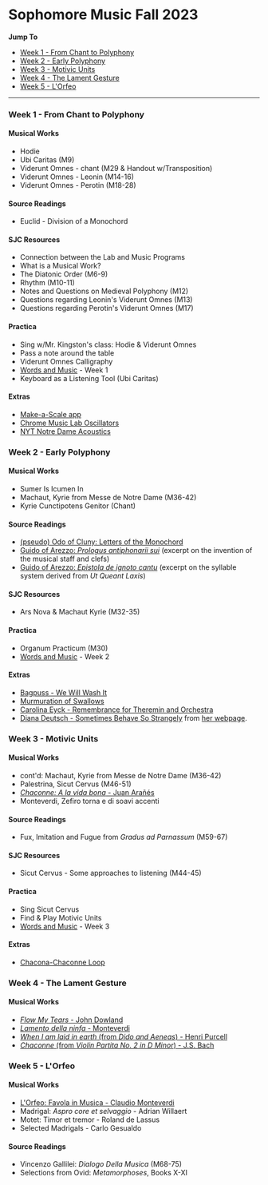 #  Sophomore Music Fall 2023



**Jump To**

- [Week 1 - From Chant to Polyphony](#week-1---from-chant-to-polyphony)
- [Week 2 - Early Polyphony](#week-2---early-polyphony)
- [Week 3 - Motivic Units](#week-3---motivic-units)
- [Week 4 - The Lament Gesture](#week-4---the-lament-gesture)
- [Week 5 - L'Orfeo](#week-5---lorfeo)



---

### Week 1 - From Chant to Polyphony

#### Musical Works

- Hodie 
- Ubi Caritas (M9)
- Viderunt Omnes - chant (M29 & Handout w/Transposition)
- Viderunt Omnes - Leonin (M14-16)
- Viderunt Omnes - Perotin (M18-28)



#### Source Readings

- Euclid - Division of a Monochord



#### SJC Resources

- Connection between the Lab and Music Programs
- What is a Musical Work?
- The Diatonic Order (M6-9)
- Rhythm (M10-11)
- Notes and Questions on Medieval Polyphony (M12)
- Questions regarding Leonin's Viderunt Omnes (M13)
- Questions regarding Perotin's Viderunt Omnes (M17)



#### Practica

- Sing w/Mr. Kingston's class: Hodie & Viderunt Omnes
- Pass a note around the table
- Viderunt Omnes Calligraphy
- [Words and Music](words-and-music/wk1) - Week 1
- Keyboard as a Listening Tool (Ubi Caritas)



#### Extras

- [Make-a-Scale app](https://davidforrest.github.io/makeascale/)
- [Chrome Music Lab Oscillators](https://musiclab.chromeexperiments.com/Oscillators/)
- [NYT Notre Dame Acoustics](https://www.nytimes.com/interactive/2023/03/03/magazine/notre-dame-cathedral-acoustics-sound.html)




### Week 2 - Early Polyphony


#### Musical Works

- Sumer Is Icumen In
- Machaut, Kyrie from Messe de Notre Dame (M36-42)
- Kyrie Cunctipotens Genitor (Chant) 



#### Source Readings

- [(pseudo) Odo of Cluny: Letters of the Monochord](resources/odo_monochord.pdf)
- [Guido of Arezzo: *Prologus antiphonarii sui*](resources/guido_staff_clefs.pdf) (excerpt on the invention of the musical staff and clefs)
- [Guido of Arezzo: *Epistola de ignoto cantu*](resources/guido_syllables.pdf) (excerpt on the syllable system derived from *Ut Queant Laxis*)



#### SJC Resources

- Ars Nova & Machaut Kyrie (M32-35)



#### Practica

- Organum Practicum (M30) 
- [Words and Music](words-and-music/wk2) - Week 2



#### Extras

- [Bagpuss - We Will Wash It](https://www.youtube.com/watch?v=WVzAJbEkyyU)
- [Murmuration of Swallows](https://www.youtube.com/watch?v=VBjxsKNIHD8)
- [Carolina Eyck - Remembrance for Theremin and Orchestra](https://www.youtube.com/watch?v=QQCcDh3QmGU)
- [Diana Deutsch - Sometimes Behave So Strangely](http://philomel.com/asa156th/mp3/Sound_Demo_1.mp3) from [her webpage](https://deutsch.ucsd.edu/psychology/pages.php?i=212).



### Week 3 - Motivic Units


#### Musical Works

- cont'd: Machaut, Kyrie from Messe de Notre Dame (M36-42)
- Palestrina, Sicut Cervus (M46-51)
- [*Chaconne: A la vida bona* - Juan Arañés](musical_works/chacona_aranes)
- Monteverdi, Zefiro torna e di soavi accenti



#### Source Readings

- Fux, Imitation and Fugue from *Gradus ad Parnassum* (M59-67)



#### SJC Resources

- Sicut Cervus - Some approaches to listening (M44-45)



#### Practica

- Sing Sicut Cervus
- Find & Play Motivic Units
- [Words and Music](words-and-music/wk3) - Week 3



#### Extras

- <a href="resources/chacona_chaconne_loop.mp3" target="_blank">Chacona-Chaconne Loop</a>



### Week 4 - The Lament Gesture


#### Musical Works

- [*Flow My Tears* - John Dowland](musical_works/flow_my_tears_dowland)
- [*Lamento della ninfa* - Monteverdi](musical_works/lamento_della_ninfa_monteverdi)
- [*When I am laid in earth* (from *Dido and Aeneas*) - Henri Purcell](musical_works/didos_lament_purcell)
- [*Chaconne* (from *Violin Partita No. 2 in D Minor*) - J.S. Bach](musical_works/chaconne_bach)



### Week 5 - L'Orfeo


#### Musical Works

- [L'Orfeo: Favola in Musica - Claudio Monteverdi](musical_works/orfeo_monteverdi)
- Madrigal: *Aspro core et selvaggio* - Adrian Willaert
- Motet: Timor et tremor - Roland de Lassus
- Selected Madrigals - Carlo Gesualdo



#### Source Readings

- Vincenzo Gallilei: *Dialogo Della Musica* (M68-75)
- Selections from Ovid: *Metamorphoses*, Books X-XI

